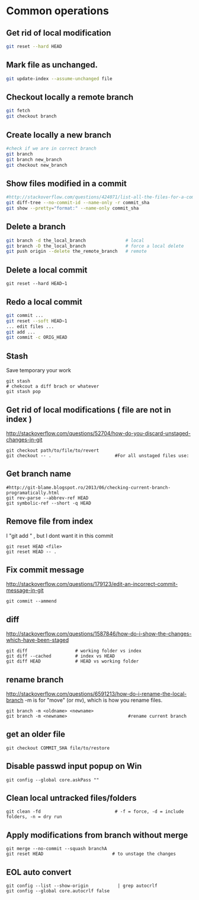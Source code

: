 # Common operations

## Get rid of local modification

~~~bash
git reset --hard HEAD
~~~

## Mark file as unchanged.

~~~bash
git update-index --assume-unchanged file
~~~

## Checkout locally a remote branch

~~~bash
git fetch
git checkout branch
~~~

## Create locally a new branch

~~~bash
#check if we are in correct branch
git branch
git branch new_branch
git checkout new_branch
~~~

## Show files modified in a commit

~~~bash
#http://stackoverflow.com/questions/424071/list-all-the-files-for-a-commit-in-git
git diff-tree --no-commit-id --name-only -r commit_sha
git show --pretty="format:" --name-only commit_sha
~~~

## Delete a branch

~~~bash
git branch -d the_local_branch               # local
git branch -D the_local_branch               # force a local delete
git push origin --delete the_remote_branch   # remote
~~~

## Delete a local commit

~~~
git reset --hard HEAD~1
~~~

## Redo a local commit

~~~bash
git commit ...
git reset --soft HEAD~1
... edit files ...
git add ...
git commit -c ORIG_HEAD
~~~

## Stash

Save temporary your work

~~~
git stash
# chekcout a diff brach or whatever
git stash pop
~~~

## Get rid of local modifications ( file are not in index )

http://stackoverflow.com/questions/52704/how-do-you-discard-unstaged-changes-in-git

~~~
git checkout path/to/file/to/revert
git checkout -- .                        #For all unstaged files use:
~~~

## Get branch name

~~~
#http://git-blame.blogspot.ro/2013/06/checking-current-branch-programatically.html
git rev-parse --abbrev-ref HEAD
git symbolic-ref --short -q HEAD
~~~

## Remove file from index

I "git add <file>" , but I dont want it in this commit

~~~
git reset HEAD <file>
git reset HEAD -- .
~~~

## Fix commit message

http://stackoverflow.com/questions/179123/edit-an-incorrect-commit-message-in-git

~~~
git commit --ammend
~~~


## diff

http://stackoverflow.com/questions/1587846/how-do-i-show-the-changes-which-have-been-staged

~~~
git diff                  # working folder vs index
git diff --cached         # index vs HEAD
git diff HEAD             # HEAD vs working folder
~~~

## rename branch

http://stackoverflow.com/questions/6591213/how-do-i-rename-the-local-branch
-m is for "move" (or mv), which is how you rename files.

~~~
git branch -m <oldname> <newname>
git branch -m <newname>                       #rename current branch
~~~

## get an older file

~~~
git checkout COMMIT_SHA file/to/restore
~~~

## Disable passwd input popup on Win

~~~
git config --global core.askPass ""
~~~

## Clean local untracked files/folders

~~~
git clean -fd                            # -f = force, -d = include folders, -n = dry run
~~~


## Apply modifications from branch without merge

~~~
git merge --no-commit --squash branchA   
git reset HEAD                          # to unstage the changes
~~~

## EOL auto convert

~~~
git config --list --show-origin           | grep autocrlf
git config --global core.autocrlf false
~~~